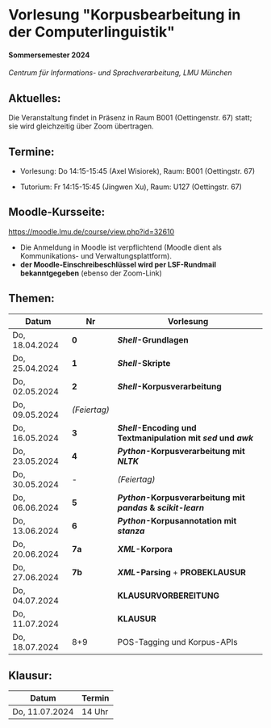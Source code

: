 # Vorlesung "Korpusbearbeitung in der Computerlinguistik"

#### Sommersemester 2024

*Centrum für Informations- und Sprachverarbeitung, LMU München*


## Aktuelles:

Die Veranstaltung findet in Präsenz in Raum B001 (Oettingenstr. 67) statt; sie wird gleichzeitig über Zoom übertragen.


## Termine:

- Vorlesung: Do 14:15-15:45 (Axel Wisiorek), Raum: B001 (Oettingstr. 67)

- Tutorium: Fr 14:15-15:45 (Jingwen Xu), Raum: U127 (Oettingstr. 67)



## Moodle-Kursseite:

https://moodle.lmu.de/course/view.php?id=32610


- Die Anmeldung in Moodle ist verpflichtend (Moodle dient als Kommunikations- und Verwaltungsplattform).
- **der Moodle-Einschreibeschlüssel wird per LSF-Rundmail bekanntgegeben** (ebenso der Zoom-Link)




## Themen:

| Datum  | Nr | Vorlesung | 
| ------------- | ------------- | ------------- | 
|  Do, 18.04.2024 |  **0** | ***Shell*-Grundlagen** |
|  Do, 25.04.2024 |   **1** | ***Shell*-Skripte** |
|  Do, 02.05.2024 |  **2** | ***Shell*-Korpusverarbeitung** |
|  Do, 09.05.2024 | *(Feiertag)* |
|  Do, 16.05.2024 | **3** | ***Shell*-Encoding und Textmanipulation mit *sed* und *awk***  |
|  Do, 23.05.2024 |   **4** | ***Python*-Korpusverarbeitung mit *NLTK*** |
|  Do, 30.05.2024 |  - | *(Feiertag)* |
|  Do, 06.06.2024 | **5** |  ***Python*-Korpusverarbeitung mit *pandas* & *scikit-learn*** |
|  Do, 13.06.2024 | **6** | ***Python*-Korpusannotation mit *stanza*** |
|  Do, 20.06.2024 |  **7a** | ***XML*-Korpora** |
|  Do, 27.06.2024 |  **7b** |  ***XML*-Parsing** + **PROBEKLAUSUR** |
|  Do, 04.07.2024 |   | **KLAUSURVORBEREITUNG** |
|  Do, 11.07.2024 |   | **KLAUSUR** |
|  Do, 18.07.2024 |  8+9 | POS-Tagging und Korpus-APIs |


## Klausur:

| Datum  | Termin | 
| ------------- | ------------- | 
|  Do, 11.07.2024 |  14 Uhr   | 



